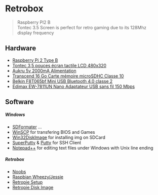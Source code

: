 # Retrobox

> Raspberry PI2 B<br>
> Tontec 3.5 Screen is perfect for retro gaming due to its 128Mhz display frequency<br>

## Hardware

- [Raspberry Pi 2 Type B](http://www.amazon.fr/dp/B00T2U7R7I)
- [Tontec 3,5 pouces écran tactile LCD 480x320](http://www.amazon.fr/dp/B00OFLKPG4)
- [Aukru 5v 2000mA Alimentation](http://www.amazon.fr/dp/B00V07YY0Y)
- [Transcend 16 Go Carte mémoire microSDHC Classe 10](http://www.amazon.fr/dp/B00APCMMEK)
- [Belkin F8T065bf Mini USB Bluetooth 4.0 classe 2](http://www.amazon.fr/dp/B009IQB3US)
- [Edimax EW-7811UN Nano Adaptateur USB sans fil 150 Mbps](http://www.amazon.fr/dp/B003MTTJOY)

## Software

##### Windows

- [SDFormater](https://www.sdcard.org/downloads/formatter_4/) ...
- [WinSCP](https://winscp.net/eng/docs/lang:fr) for transfering BIOS and Games
- [Win32DiskImage](http://sourceforge.net/projects/win32diskimager/) for installing img on SDCard
- [SuperPutty](https://github.com/jimradford/superputty) & [Putty](http://www.putty.org) for SSH Client
- [Notepad++](https://notepad-plus-plus.org/fr/) for editing text files under Windows with Unix line ending

##### Retrobox

- [Noobs](https://www.raspberrypi.org/downloads/noobs/)
- [Raspbian Wheezy/Jessie](https://www.raspberrypi.org/downloads/raspbian/)
- [Retropie Setup](https://github.com/RetroPie/RetroPie-Setup/wiki/First-Installation)
- [Retropie Disk Image](http://blog.petrockblock.com/retropie/retropie-downloads/)
